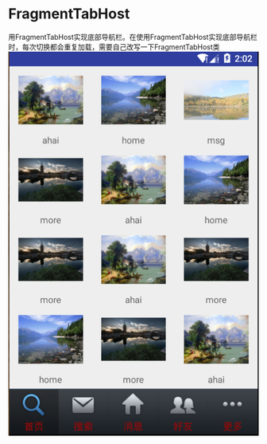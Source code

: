 # FragmentTabHost
用FragmentTabHost实现底部导航栏。在使用FragmentTabHost实现底部导航栏时，每次切换都会重复加载，需要自己改写一下FragmentTabHost类
![image](https://github.com/HelloNanKe/FragmentTabHost/blob/master/version1.png)
